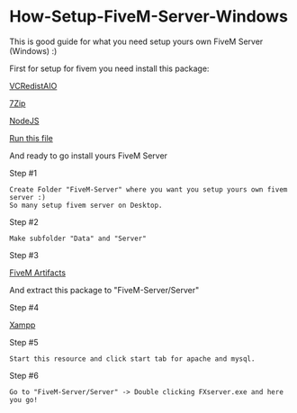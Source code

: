 # How-Setup-FiveM-Server-Windows
This is good guide for what you need setup yours own FiveM Server (Windows) :)

First for setup for fivem you need install this package:

[VCRedistAIO](https://github.com/Pintta/Visual-C-Redistributable-Runtimes-AIO)

[7Zip](https://www.7-zip.org/a/7z2301-x64.exe)

[NodeJS](https://nodejs.org/dist/v20.9.0/node-v20.9.0-x64.msi)

[Run this file](https://github.com/Pintta/How-Setup-FiveM-Server-Windows/blob/main/InstallationPack/RunMe.bat)

And ready to go install yours FiveM Server

Step #1
```
Create Folder "FiveM-Server" where you want you setup yours own fivem server :)
So many setup fivem server on Desktop.
```
Step #2
```
Make subfolder "Data" and "Server"
```
Step #3

[FiveM Artifacts](https://runtime.fivem.net/artifacts/fivem/build_server_windows/master/)

And extract this package to "FiveM-Server/Server"

Step #4

[Xampp](https://sourceforge.net/projects/xampp/files/XAMPP%20Windows/8.2.4/xampp-windows-x64-8.2.4-0-VS16-installer.exe)

Step #5
```
Start this resource and click start tab for apache and mysql.
```
Step #6
```
Go to "FiveM-Server/Server" -> Double clicking FXserver.exe and here you go!
```
